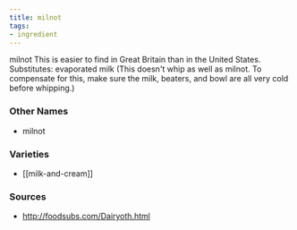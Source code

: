 ```yaml
---
title: milnot
tags:
- ingredient
---
```

milnot This is easier to find in Great Britain than in the United States. Substitutes: evaporated milk (This doesn't whip as well as milnot. To compensate for this, make sure the milk, beaters, and bowl are all very cold before whipping.)

### Other Names

* milnot

### Varieties

* [[milk-and-cream]]

### Sources
* http://foodsubs.com/Dairyoth.html
